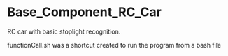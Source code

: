 # Base_Component_RC_Car
RC car with basic stoplight recognition.


functionCall.sh was a shortcut created to run the program from a bash file
